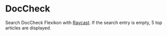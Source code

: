 # DocCheck

Search DocCheck Flexikon with [Raycast](https://www.raycast.com/). If the search entry is empty, 5 top articles are displayed.